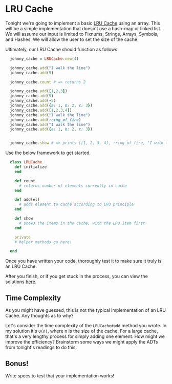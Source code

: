 # LRU Cache

Tonight we're going to implement a basic [LRU Cache][lru-cache] using an array. This will be a simple implementation that doesn't use a hash-map or linked list.  We will assume our input is limited to Fixnums, Strings, Arrays, Symbols, and Hashes. We will allow the user to set the size of the cache.  

[lru-cache]: http://mcicpc.cs.atu.edu/archives/2012/mcpc2012/lru/lru.html

Ultimately, our LRU Cache should function as follows:

```ruby
  johnny_cache = LRUCache.new(4)

  johnny_cache.add("I walk the line")
  johnny_cache.add(5)

  johnny_cache.count # => returns 2

  johnny_cache.add([1,2,3])
  johnny_cache.add(5)
  johnny_cache.add(-5)
  johnny_cache.add({a: 1, b: 2, c: 3})
  johnny_cache.add([1,2,3,4])
  johnny_cache.add("I walk the line")
  johnny_cache.add(:ring_of_fire)
  johnny_cache.add("I walk the line")
  johnny_cache.add({a: 1, b: 2, c: 3})


  johnny_cache.show # => prints [[1, 2, 3, 4], :ring_of_fire, "I walk the line", {:a=>1, :b=>2, :c=>3}]
```

Use the below framework to get started.  

```ruby
  class LRUCache
    def initialize
    end

    def count
      # returns number of elements currently in cache
    end

    def add(el)
      # adds element to cache according to LRU principle
    end

    def show
      # shows the items in the cache, with the LRU item first
    end

    private
    # helper methods go here!

  end
```

Once you have written your code, thoroughly test it to make sure it truly is an LRU Cache.  

After you finish, or if you get stuck in the process, you can view the solutions [here][lru-cache-solutions].

[lru-cache-solutions]: solution.rb

## Time Complexity

As you might have guessed, this is not the typical implementation of an LRU Cache.  Any thoughts as to why?

Let's consider the time complexity of the `LRUCache#add` method you wrote.  In my solution it's `O(n)`, where n is the size of the cache.  For a large cache, that's a very lengthy process for simply adding one element.  How might we improve the efficiency?  Brainstorm some ways we might apply the ADTs from tonight's readings to do this.

## Bonus!

Write specs to test that your implementation works!  
